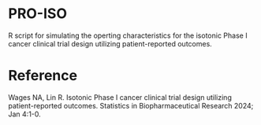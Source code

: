 # PRO-ISO
R script for simulating the operting characteristics for the isotonic Phase I cancer clinical trial design utilizing patient-reported outcomes.

# Reference
Wages NA, Lin R. Isotonic Phase I cancer clinical trial design utilizing patient-reported outcomes. Statistics in Biopharmaceutical Research 2024; Jan 4:1-0.
